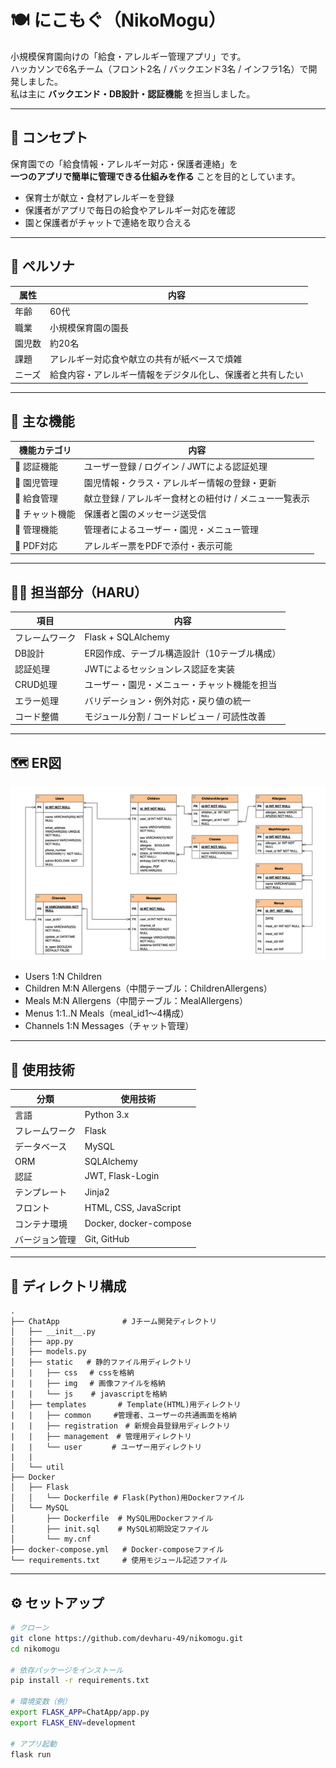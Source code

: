 # 🍽️ にこもぐ（NikoMogu）

小規模保育園向けの「給食・アレルギー管理アプリ」です。  
ハッカソンで6名チーム（フロント2名 / バックエンド3名 / インフラ1名）で開発しました。  
私は主に **バックエンド・DB設計・認証機能** を担当しました。

---

## 🎯 コンセプト

保育園での「給食情報・アレルギー対応・保護者連絡」を  
**一つのアプリで簡単に管理できる仕組みを作る** ことを目的としています。

- 保育士が献立・食材アレルギーを登録  
- 保護者がアプリで毎日の給食やアレルギー対応を確認  
- 園と保護者がチャットで連絡を取り合える

---

## 👶 ペルソナ
| 属性 | 内容 |
|------|------|
| 年齢 | 60代 |
| 職業 | 小規模保育園の園長 |
| 園児数 | 約20名 |
| 課題 | アレルギー対応食や献立の共有が紙ベースで煩雑 |
| ニーズ | 給食内容・アレルギー情報をデジタル化し、保護者と共有したい |

---

## 🧩 主な機能

| 機能カテゴリ | 内容 |
|---------------|------|
| 🔐 認証機能 | ユーザー登録 / ログイン / JWTによる認証処理 |
| 👶 園児管理 | 園児情報・クラス・アレルギー情報の登録・更新 |
| 🍱 給食管理 | 献立登録 / アレルギー食材との紐付け / メニュー一覧表示 |
| 💬 チャット機能 | 保護者と園のメッセージ送受信 |
| 🧠 管理機能 | 管理者によるユーザー・園児・メニュー管理 |
| 🧾 PDF対応 | アレルギー票をPDFで添付・表示可能 |

---

## 👨‍💻 担当部分（HARU）

| 項目 | 内容 |
|------|------|
| フレームワーク | Flask + SQLAlchemy |
| DB設計 | ER図作成、テーブル構造設計（10テーブル構成） |
| 認証処理 | JWTによるセッションレス認証を実装 |
| CRUD処理 | ユーザー・園児・メニュー・チャット機能を担当 |
| エラー処理 | バリデーション・例外対応・戻り値の統一 |
| コード整備 | モジュール分割 / コードレビュー / 可読性改善 |

---

## 🗺 ER図
![ER Diagram](docs/er.jpeg)

- Users 1:N Children  
- Children M:N Allergens（中間テーブル：ChildrenAllergens）  
- Meals M:N Allergens（中間テーブル：MealAllergens）  
- Menus 1:1..N Meals（meal_id1〜4構成）  
- Channels 1:N Messages（チャット管理）

---

## 🧱 使用技術

| 分類 | 使用技術 |
|------|-----------|
| 言語 | Python 3.x |
| フレームワーク | Flask |
| データベース | MySQL |
| ORM | SQLAlchemy |
| 認証 | JWT, Flask-Login |
| テンプレート | Jinja2 |
| フロント | HTML, CSS, JavaScript |
| コンテナ環境 | Docker, docker-compose |
| バージョン管理 | Git, GitHub |

---

## 📁 ディレクトリ構成

```
.
├── ChatApp              # Jチーム開発ディレクトリ
│   ├── __init__.py
│   ├── app.py
│   ├── models.py
│   ├── static   # 静的ファイル用ディレクトリ
│   |   ├── css　 # cssを格納
|   |   ├── img　 # 画像ファイルを格納
|   |   └── js    # javascriptを格納
│   ├── templates       # Template(HTML)用ディレクトリ
|   |   ├── common     #管理者、ユーザーの共通画面を格納
|   |   ├── registration　# 新規会員登録用ディレクトリ
|   |   ├── management　# 管理用ディレクトリ
|   |   └── user　　　　# ユーザー用ディレクトリ
|   | 
│   └── util
├── Docker
│   ├── Flask
│   │   └── Dockerfile # Flask(Python)用Dockerファイル
│   └── MySQL
│       ├── Dockerfile  # MySQL用Dockerファイル
│       ├── init.sql    # MySQL初期設定ファイル
│       └── my.cnf
├── docker-compose.yml   # Docker-composeファイル
└── requirements.txt     # 使用モジュール記述ファイル
```

---

## ⚙️ セットアップ

```bash
# クローン
git clone https://github.com/devharu-49/nikomogu.git
cd nikomogu

# 依存パッケージをインストール
pip install -r requirements.txt

# 環境変数（例）
export FLASK_APP=ChatApp/app.py
export FLASK_ENV=development

# アプリ起動
flask run
